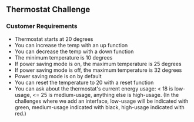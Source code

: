 ## Thermostat Challenge

### Customer Requirements

* Thermostat starts at 20 degrees
* You can increase the temp with an up function
* You can decrease the temp with a down function
* The minimum temperature is 10 degrees
* If power saving mode is on, the maximum temperature is 25 degrees
* If power saving mode is off, the maximum temperature is 32 degrees
* Power saving mode is on by default
* You can reset the temperature to 20 with a reset function
* You can ask about the thermostat's current energy usage: 
< 18 is low-usage, <= 25 is medium-usage, anything else is high-usage.
(In the challenges where we add an interface, low-usage will be indicated with green, 
medium-usage indicated with black, high-usage indicated with red.)